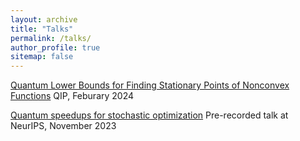 ```yaml
---
layout: archive
title: "Talks"
permalink: /talks/
author_profile: true
sitemap: false
---
```



[Quantum Lower Bounds for Finding Stationary Points of Nonconvex Functions](https://www.youtube.com/watch?v=24ZJyB9JfTs&t=928s)
QIP, Feburary 2024

[Quantum speedups for stochastic optimization](https://recorder-v3.slideslive.com/?share=88602&s=8db9eb5c-9669-4695-aaf1-12239a81d4b6)
Pre-recorded talk at NeurIPS, November 2023
